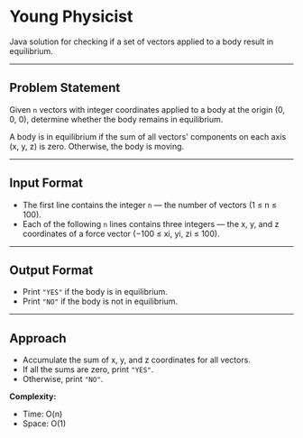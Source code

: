 # Young Physicist

Java solution for checking if a set of vectors applied to a body result in equilibrium.

---

## Problem Statement

Given `n` vectors with integer coordinates applied to a body at the origin (0, 0, 0), determine whether the body remains in equilibrium.

A body is in equilibrium if the sum of all vectors' components on each axis (x, y, z) is zero. Otherwise, the body is moving.

---

## Input Format

- The first line contains the integer `n` — the number of vectors (1 ≤ n ≤ 100).
- Each of the following `n` lines contains three integers — the x, y, and z coordinates of a force vector (−100 ≤ xi, yi, zi ≤ 100).

---

## Output Format

- Print `"YES"` if the body is in equilibrium.
- Print `"NO"` if the body is not in equilibrium.

---

## Approach

- Accumulate the sum of x, y, and z coordinates for all vectors.
- If all the sums are zero, print `"YES"`.
- Otherwise, print `"NO"`.

**Complexity:**  
- Time: O(n)
- Space: O(1)

